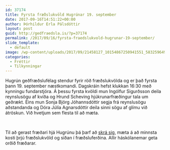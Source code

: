 ```yaml
---
id: 37174
title: Fyrsta fræðslukvöld Hugrúnar 19. september
date: 2017-09-16T14:51:22+00:00
author: Þórhildur Erla Pálsdóttir
layout: post
guid: http://gedfraedsla.is/?p=37174
permalink: /2017/09/16/fyrsta-fraedslukvold-hugrunar-19-september/
slide_template:
  - default
image: /wp-content/uploads/2017/09/21458127_10154867250941551_5832596492238001829_o-1.jpg
categories:
  - Fréttir
  - Tilkynningar
---
```

Hugrún geðfræðslufélag stendur fyrir röð fræðslukvölda og er það fyrsta þann 19. september næstkomandi. Dagskráin hefst klukkan 16:30 með kynningu fundarstjóra. Á þessu fyrsta kvöldi mun Ingólfur Sigurðsson deila reynslusögu af kvíða og Hrund Scheving hjúkrunarfræðingur tala um geðrækt. Eins mun Sonja Björg Jóhannsdóttir segja frá reynslusögu aðstandanda og Dóra Júlía Agnarsdóttir deila sinni sögu af glímu við átröskun. Við hvetjum sem flesta til að mæta.

&nbsp;

Til að gerast fræðari hjá Hugrúnu þá þarf að [skrá sig](https://docs.google.com/forms/d/e/1FAIpQLSfoB9HLzJyHs6onVhP7tMBVL4SSfukHAuKCQlV9kI3vPdPBmA/viewform), mæta á að minnsta kosti þrjú fræðslukvöld og síðan í fræðsluferðina. Allir háskólanemar geta orðið fræðarar.